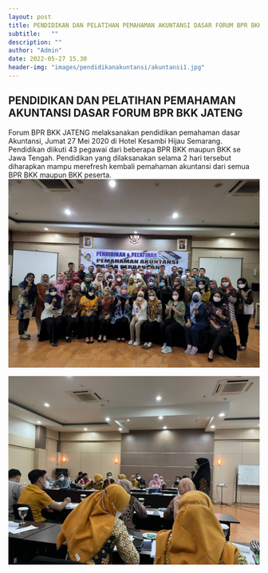```yaml
---
layout: post
title: PENDIDIKAN DAN PELATIHAN PEMAHAMAN AKUNTANSI DASAR FORUM BPR BKK JATENG
subtitle:   ""
description: ""
author: "Admin"
date: 2022-05-27 15.30
header-img: "images/pendidikanakuntansi/akuntansi1.jpg"
---
```



## PENDIDIKAN DAN PELATIHAN PEMAHAMAN AKUNTANSI DASAR FORUM BPR BKK JATENG

Forum BPR BKK JATENG melaksanakan pendidikan pemahaman dasar Akuntansi, Jumat 27 Mei 2020 di Hotel Kesambi Hijau Semarang. Pendidikan diikuti 43 pegawai dari beberapa BPR BKK maupun BKK se Jawa Tengah. Pendidikan yang dilaksanakan selama 2 hari tersebut diharapkan mampu merefresh kembali pemahaman akuntansi dari semua BPR BKK maupun BKK peserta.
<img src="/images/pendidikanakuntasi/akuntansi1.jpg" class="img-responsive img-centered" alt="">

<img src="/images/pendidikanakuntasi/akuntansi2.jpg" class="img-responsive img-centered" alt="">

